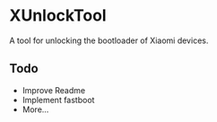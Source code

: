 # XUnlockTool

A tool for unlocking the bootloader of Xiaomi devices.

## Todo
- Improve Readme
- Implement fastboot
- More...